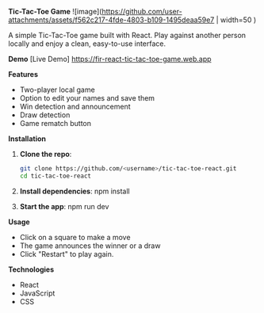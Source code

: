 **Tic-Tac-Toe Game**
![image](https://github.com/user-attachments/assets/f562c217-4fde-4803-b109-1495deaa59e7 | width=50 )


A simple Tic-Tac-Toe game built with React. Play against another person locally and enjoy a clean, easy-to-use interface.

 **Demo**
[Live Demo]  https://fir-react-tic-tac-toe-game.web.app

**Features**
- Two-player local game
- Option to edit your names and save them
- Win detection and announcement
- Draw detection
- Game rematch button

**Installation**
1. **Clone the repo**:
   ```bash
   git clone https://github.com/<username>/tic-tac-toe-react.git
   cd tic-tac-toe-react
   
2. **Install dependencies**:
   npm install

3. **Start the app**:
   npm run dev

**Usage**
- Click on a square to make a move
- The game announces the winner or a draw
- Click "Restart" to play again.

**Technologies**
- React
- JavaScript
- CSS


